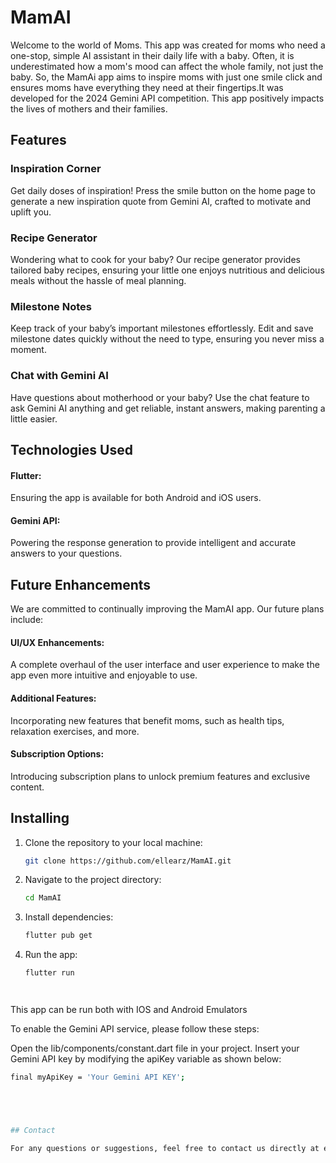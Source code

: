 # MamAI

Welcome to the world of Moms. This app was created for moms who need a one-stop, simple AI assistant in their daily life with a baby. Often, it is underestimated how a mom's mood can affect the whole family, not just the baby. So, the MamAi app aims to inspire moms with just one smile click and ensures moms have everything they need at their fingertips.It was developed for the 2024 Gemini API competition. This app positively impacts the lives of mothers and their families.



## Features

### Inspiration Corner
Get daily doses of inspiration! Press the smile button on the home page to generate a new inspiration quote from Gemini AI, crafted to motivate and uplift you.

### Recipe Generator
Wondering what to cook for your baby? Our recipe generator provides tailored baby recipes, ensuring your little one enjoys nutritious and delicious meals without the hassle of meal planning.

### Milestone Notes
Keep track of your baby’s important milestones effortlessly. Edit and save milestone dates quickly without the need to type, ensuring you never miss a moment.

### Chat with Gemini AI
Have questions about motherhood or your baby? Use the chat feature to ask Gemini AI anything and get reliable, instant answers, making parenting a little easier.




## Technologies Used

  #### Flutter: 
  Ensuring the app is available for both Android and iOS users.
  
  #### Gemini API:
  Powering the response generation to provide intelligent and accurate answers to your questions.
  

## Future Enhancements

We are committed to continually improving the MamAI app. Our future plans include:

#### UI/UX Enhancements: 
A complete overhaul of the user interface and user experience to make the app even more intuitive and enjoyable to use.
#### Additional Features: 
Incorporating new features that benefit moms, such as health tips, relaxation exercises, and more.
#### Subscription Options: 
Introducing subscription plans to unlock premium features and exclusive content.




## Installing


1. Clone the repository to your local machine:

   ```sh
   git clone https://github.com/ellearz/MamAI.git

2. Navigate to the project directory:

   ```sh
   cd MamAI
   
3. Install dependencies:

   ```sh
   flutter pub get
   
4. Run the app:

   ```sh
   flutter run




This app can be run both with IOS and Android Emulators

To enable the Gemini API service, please follow these steps:

Open the lib/components/constant.dart file in your project.
Insert your Gemini API key by modifying the apiKey variable as shown below:

   ```sh
   final myApiKey = 'Your Gemini API KEY';





## Contact

For any questions or suggestions, feel free to contact us directly at earzybaeva@gmail.com.
